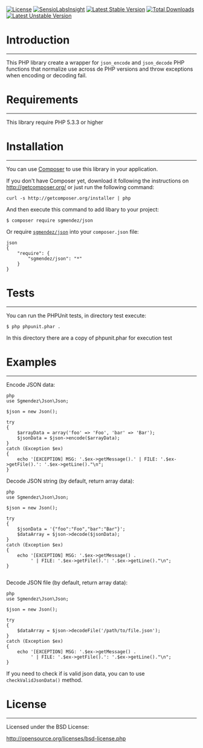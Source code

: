 [![License](https://poser.pugx.org/sgmendez/json/license.svg)](https://packagist.org/packages/sgmendez/json)
[![SensioLabsInsight](https://insight.sensiolabs.com/projects/f3e4c839-49ea-4065-8370-0e98758a7062/mini.png)](https://insight.sensiolabs.com/projects/f3e4c839-49ea-4065-8370-0e98758a7062)
[![Latest Stable Version](https://poser.pugx.org/sgmendez/json/v/stable.svg)](https://packagist.org/packages/sgmendez/json) 
[![Total Downloads](https://poser.pugx.org/sgmendez/json/downloads.svg)](https://packagist.org/packages/sgmendez/json) 
[![Latest Unstable Version](https://poser.pugx.org/sgmendez/json/v/unstable.svg)](https://packagist.org/packages/sgmendez/json) 

# Introduction
--------------

This PHP library create a wrapper for `json_encode` and `json_decode` PHP functions
that normalize use across de PHP versions and throw exceptions when encoding or
decoding fail.

# Requirements
--------------

This library require PHP 5.3.3 or higher

# Installation
--------------

You can use [Composer](https://getcomposer.org) to use this library in 
your application.

If you don't have Composer yet, download it following the instructions on
http://getcomposer.org/ or just run the following command:

```
curl -s http://getcomposer.org/installer | php
```
And then execute this command to add libary to your project:

```
$ composer require sgmendez/json
```
Or require [`sgmendez/json`](http://sgmendez.github.io/json/)
into your `composer.json` file:


``` 
json
{
    "require": {
        "sgmendez/json": "*"
    }
}
```

# Tests
-------
You can run the PHPUnit tests, in directory test execute:

    $ php phpunit.phar .

In this directory there are a copy of phpunit.phar for execution test

# Examples
----------

Encode JSON data:

```
php
use Sgmendez\Json\Json;

$json = new Json();

try
{
    $arrayData = array('foo' => 'Foo', 'bar' => 'Bar');
    $jsonData = $json->encode($arrayData);
} 
catch (Exception $ex) 
{
    echo '[EXCEPTION] MSG: '.$ex->getMessage().' | FILE: '.$ex->getFile().': '.$ex->getLine()."\n";
}

```

Decode JSON string (by default, return array data):

```
php
use Sgmendez\Json\Json;

$json = new Json();

try
{
    $jsonData = '{"foo":"Foo","bar":"Bar"}';
    $dataArray = $json->decode($jsonData);
} 
catch (Exception $ex) 
{
    echo '[EXCEPTION] MSG: '.$ex->getMessage() .
         ' | FILE: '.$ex->getFile().': '.$ex->getLine()."\n";
}


```

Decode JSON file (by default, return array data):

```
php
use Sgmendez\Json\Json;

$json = new Json();

try
{
    $dataArray = $json->decodeFile('/path/to/file.json');
} 
catch (Exception $ex) 
{
    echo '[EXCEPTION] MSG: '.$ex->getMessage() .
         ' | FILE: '.$ex->getFile().': '.$ex->getLine()."\n";
}

```
If you need to check if is valid json data, you can to use `checkValidJsonData()` method.


# License
---------
Licensed under the BSD License:

   http://opensource.org/licenses/bsd-license.php

